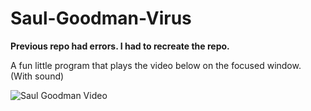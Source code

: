 # Saul-Goodman-Virus
**Previous repo had errors. I had to recreate the repo.**

A fun little program that plays the video below on the focused window. (With sound)

![Saul Goodman Video](./saul.gif)

